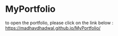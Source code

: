 # MyPortfolio
to open the portfolio, please click on the link below :
https://madhavdhadwal.github.io/MyPortfolio/
